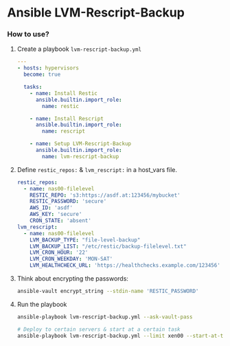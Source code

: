 # Ansible LVM-Rescript-Backup

### How to use?

1. Create a playbook `lvm-rescript-backup.yml`

	```yaml
	---
	- hosts: hypervisors
	  become: true

	  tasks:
	    - name: Install Restic
	      ansible.builtin.import_role:
	      	name: restic

	    - name: Install Rescript
	      ansible.builtin.import_role:
	      	name: rescript

	    - name: Setup LVM-Rescript-Backup
	      ansible.builtin.import_role:
	      	name: lvm-rescript-backup
	```

1. Define `restic_repos:` & `lvm_rescript:` in a host_vars file.

	```yaml
	restic_repos:
	  - name: nas00-filelevel
	    RESTIC_REPO: 's3:https://asdf.at:123456/mybucket'
	    RESTIC_PASSWORD: 'secure'
	    AWS_ID: 'asdf'
	    AWS_KEY: 'secure'
	    CRON_STATE: 'absent'
	lvm_rescript:
	  - name: nas00-filelevel
	    LVM_BACKUP_TYPE: "file-level-backup"
	    LVM_BACKUP_LIST: "/etc/restic/backup-filelevel.txt"
	    LVM_CRON_HOUR: '22'
	    LVM_CRON_WEEKDAY: 'MON-SAT'
	    LVM_HEALTHCHECK_URL: 'https://healthchecks.example.com/123456'
	```

1. Think about encrypting the passwords:

   ```bash
   ansible-vault encrypt_string --stdin-name 'RESTIC_PASSWORD'
   ```

1. Run the playbook

	```bash
	ansible-playbook lvm-rescript-backup.yml --ask-vault-pass

	# Deploy to certain servers & start at a certain task
	ansible-playbook lvm-rescript-backup.yml --limit xen00 --start-at-task "Deploy lvm backup scripts"
	```

